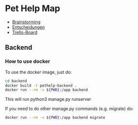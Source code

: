 # Pet Help Map

* [Brainstorming](https://docs.google.com/document/d/1nU1464ENjyoeEfTsOWC8a7vhgKA91a5xZyzGSqrrFsw/edit#heading=h.vwt3i2cp9nh0)
* [Entscheidungen](https://docs.google.com/document/d/1nMJlZJoSg1fzXIc-fnk-o40EpsS2XhxrF_xV5ZOt08E/edit#heading=h.x4dn4bcm6qjz)
* [Trello-Board](https://trello.com/b/5I7cLdzX/petshelpmap)

## Backend
### How to use docker
To use the docker image, just do:

```bash
cd backend
docker build -t pethelp-backend .
docker run --rm -v ${PWD}:/app backend
```
This will run python3 manage.py runserver

If you need to do other manage.py commands (e.g. migrate) do:

```bash
docker run --rm -v ${PWD}:/app backend migrate
```
